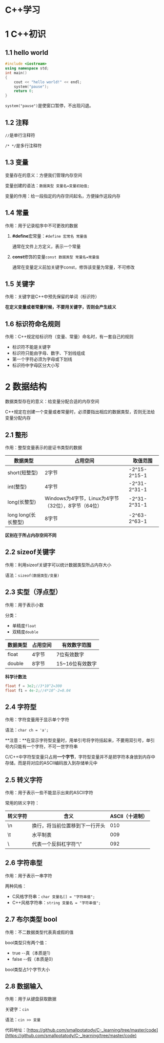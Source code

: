 # C++学习

# 1 C++初识

## 1.1 hello world

```C++
#include <iostream>
using namespace std;
int main()
{
    cout << "hello world!" << endl;
    system("pause");
    return 0;
}
```

`system("pause")`是使窗口暂停，不出现闪退。

## 1.2 注释

`//`是单行注释符

`/* */`是多行注释符

## 1.3 变量

变量存在的意义：方便我们管理内存空间

变量创建的语法：`数据类型 变量名=变量初始值;`

变量的作用：给一段指定的内存空间起名，方便操作这段内存

## 1.4 常量

作用：用于记录程序中不可更改的数据

1. **#define**宏常量：`#define 宏常名 常量值`

   通常在文件上方定义，表示一个常量

2. **const**修饰的变量`const 数据类型 常量名=常量值`

   通常在变量定义前加关键字const，修饰该变量为常量，不可修改

## 1.5 关键字

作用：关键字是C++中预先保留的单词（标识符）

**在定义变量或者常量时候，不要用关键字，否则会产生歧义**

## 1.6 标识符命名规则

作用：C++规定给标识符（变量、常量）命名时，有一套自己的规则

- 标识符不能是关键字
- 标识符只能由字母、数字、下划线组成
- 第一个字符必须为字母或下划线
- 标识符中字母区分大小写

# 2 数据结构

数据类型存在的意义：给变量分配合适的内存空间

C++规定在创建一个变量或者常量时，必须要指出相应的数据类型，否则无法给变量分配内存

## 2.1 整形

作用：整型变量表示的是证书类型的数据

| 数据类型            | 占用空间                                            | 取值范围     |
| ------------------- | --------------------------------------------------- | ------------ |
| short(短整型)       | 2字节                                               | -2^15-2^15-1 |
| int(整型)           | 4字节                                               | -2^31-2^31-1 |
| long(长整型)        | Windows为4字节，Linux为4字节（32位），8字节（64位） | -2^31-2^31-1 |
| long long(长长整型) | 8字节                                               | -2^63-2^63-1 |

**区别在于所占内存空间不同**

## 2.2 sizeof关键字

作用：利用sizeof关键字可以统计数据类型所占内存大小

语法：`sizeof(数据类型/变量)`

## 2.3 实型（浮点型）

作用：用于表示小数

分类：

- 单精度`float`
- 双精度`double`

| 数据类型 | 占用空间 | 有效数字范围    |
| -------- | -------- | --------------- |
| float    | 4字节    | 7位有效数字     |
| double   | 8字节    | 15~16位有效数字 |

**科学计数法**

```C++
float f = 3e2;//3*10^2=300
float f1 = 4e-2;//4*10^-2=0.04
```

## 2.4 字符型

作用：字符变量用于显示单个字符

语法：`char ch = 'a';`

**注意：**在显示字符型变量时，用单引号将字符括起来，不要用双引号，单引号内只能有一个字符，不可一世字符串

C/C++中字符型变量只占用**一个字节**，字符型变量并不是把字符本身放到内存中存储，而是将对应的ASCII编码放入到存储单元中

## 2.5 转义字符

作用：用于表示一些不能显示出来的ASCII字符

常用的转义字符：

| 转义字符 | 含义                           | ASCII（十进制） |
| -------- | ------------------------------ | --------------- |
| \n       | 换行，将当前位置移到下一行开头 | 010             |
| \t       | 水平制表                       | 009             |
| \\       | 代表一个反斜杠字符“\”          | 092             |

## 2.6 字符串型

作用：用于表示一串字符

两种风格：

- C风格字符串：`char 变量名[] = "字符串值";`
- C++风格字符串：`string 变量名 = "字符串值";`

## 2.7 布尔类型 bool

作用：不二数据类型代表真或假的值

bool类型只有两个值：

- true --真（本质是1）
- false --假（本质是0）

bool类型占1个字节大小

## 2.8 数据输入

作用：用于从键盘获取数据

关键字：`cin`

语法：`cin >> 变量`

代码地址：[https://github.com/smallpotatody/C-_learning/tree/master/code](https://github.com/smallpotatody/C-_learning/tree/master/code)

